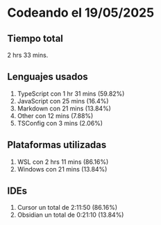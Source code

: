 # Codeando el 19/05/2025

## Tiempo total
2 hrs 33 mins.

## Lenguajes usados
1. TypeScript con 1 hr 31 mins (59.82%)
1. JavaScript con 25 mins (16.4%)
1. Markdown con 21 mins (13.84%)
1. Other con 12 mins (7.88%)
1. TSConfig con 3 mins (2.06%)

## Plataformas utilizadas
1. WSL con 2 hrs 11 mins (86.16%)
1. Windows con 21 mins (13.84%)

## IDEs
1. Cursor un total de 2:11:50 (86.16%)
1. Obsidian un total de 0:21:10 (13.84%)
